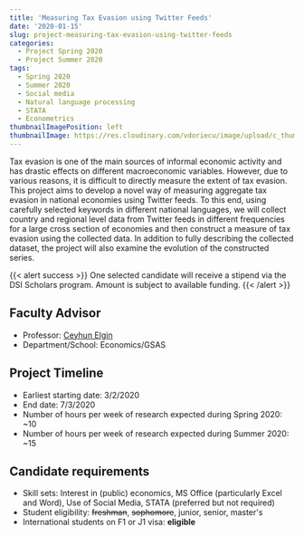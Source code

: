 ```yaml
---
title: 'Measuring Tax Evasion using Twitter Feeds'
date: '2020-01-15'
slug: project-measuring-tax-evasion-using-twitter-feeds
categories:
  - Project Spring 2020
  - Project Summer 2020
tags:
  - Spring 2020
  - Summer 2020
  - Social media
  - Natural language processing
  - STATA
  - Econometrics
thumbnailImagePosition: left
thumbnailImage: https://res.cloudinary.com/vdoriecu/image/upload/c_thumb,w_200,g_face/v1579393032/taxes_pxf2cc.png
---
```

Tax evasion is one of the main sources of informal economic activity and has drastic effects on different macroeconomic variables. However, due to various reasons, it is difficult to directly measure the extent of tax evasion. This project aims to develop a novel way of measuring aggregate tax evasion in national economies using Twitter feeds. To this end, using carefully selected keywords in different national languages, we will collect country and regional level data from Twitter feeds in different frequencies for a large cross section of economies and then construct a measure of tax evasion using the collected data. In addition to fully describing the collected dataset, the project will also examine the evolution of the constructed series.

<!--more-->

{{< alert success >}}
One selected candidate will receive a stipend via the DSI Scholars program. Amount is subject to available funding.
{{< /alert >}}

## Faculty Advisor
+ Professor: [Ceyhun Elgin](http://www.ceyhunelgin.com)
+ Department/School: Economics/GSAS

## Project Timeline
+ Earliest starting date: 3/2/2020
+ End date: 7/3/2020
+ Number of hours per week of research expected during Spring 2020: ~10
+ Number of hours per week of research expected during Summer 2020: ~15

## Candidate requirements
+ Skill sets: Interest in (public) economics, MS Office (particularly Excel and Word), Use of Social Media, STATA (preferred but not required)
+ Student eligibility: ~~freshman~~, ~~sophomore~~, junior, senior, master's
+ International students on F1 or J1 visa: **eligible**

